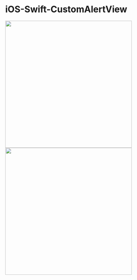 # iOS-Swift-CustomAlertView






<img src="https://user-images.githubusercontent.com/6472263/112473525-7d316f00-8d94-11eb-8a00-eeefbf6968a0.PNG" width= auto height="400">

<img src="https://user-images.githubusercontent.com/6472263/112473529-7efb3280-8d94-11eb-8f6e-01a69b3e545a.PNG" width= auto height="400">
